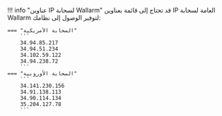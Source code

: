 !!! info "عناوين IP لسحابة Wallarm"
    قد تحتاج إلى قائمة بعناوين IP العامة لسحابة Wallarm لتوفير الوصول إلى نظامك:

    === "السحابة الأمريكية"
        ```
        34.94.85.217
        34.94.51.234
        34.102.59.122
        34.94.238.72
        ```
    === "السحابة الأوروبية"
        ```
        34.141.230.156
        34.91.138.113
        34.90.114.134
        35.204.127.78
        ```